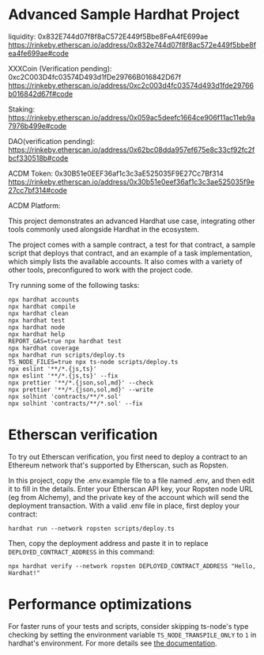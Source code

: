 # Advanced Sample Hardhat Project


liquidity: 0x832E744d07f8f8aC572E449f5Bbe8FeA4fE699ae  https://rinkeby.etherscan.io/address/0x832e744d07f8f8ac572e449f5bbe8fea4fe699ae#code

XXXCoin (Verification pending): 0xc2C003D4fc03574D493d1fDe29766B016842D67f  https://rinkeby.etherscan.io/address/0xc2c003d4fc03574d493d1fde29766b016842d67f#code

Staking: https://rinkeby.etherscan.io/address/0x059ac5deefc1664ce906f11ac11eb9a7976b499e#code

DAO(verification pending): https://rinkeby.etherscan.io/address/0x62bc08dda957ef675e8c33cf92fc2fbcf330518b#code

ACDM Token: 0x30B51e0EEF36af1c3c3aE525035F9E27Cc7Bf314 https://rinkeby.etherscan.io/address/0x30b51e0eef36af1c3c3ae525035f9e27cc7bf314#code

ACDM Platform: 

This project demonstrates an advanced Hardhat use case, integrating other tools commonly used alongside Hardhat in the ecosystem.

The project comes with a sample contract, a test for that contract, a sample script that deploys that contract, and an example of a task implementation, which simply lists the available accounts. It also comes with a variety of other tools, preconfigured to work with the project code.

Try running some of the following tasks:

```shell
npx hardhat accounts
npx hardhat compile
npx hardhat clean
npx hardhat test
npx hardhat node
npx hardhat help
REPORT_GAS=true npx hardhat test
npx hardhat coverage
npx hardhat run scripts/deploy.ts
TS_NODE_FILES=true npx ts-node scripts/deploy.ts
npx eslint '**/*.{js,ts}'
npx eslint '**/*.{js,ts}' --fix
npx prettier '**/*.{json,sol,md}' --check
npx prettier '**/*.{json,sol,md}' --write
npx solhint 'contracts/**/*.sol'
npx solhint 'contracts/**/*.sol' --fix
```

# Etherscan verification

To try out Etherscan verification, you first need to deploy a contract to an Ethereum network that's supported by Etherscan, such as Ropsten.

In this project, copy the .env.example file to a file named .env, and then edit it to fill in the details. Enter your Etherscan API key, your Ropsten node URL (eg from Alchemy), and the private key of the account which will send the deployment transaction. With a valid .env file in place, first deploy your contract:

```shell
hardhat run --network ropsten scripts/deploy.ts
```

Then, copy the deployment address and paste it in to replace `DEPLOYED_CONTRACT_ADDRESS` in this command:

```shell
npx hardhat verify --network ropsten DEPLOYED_CONTRACT_ADDRESS "Hello, Hardhat!"
```

# Performance optimizations

For faster runs of your tests and scripts, consider skipping ts-node's type checking by setting the environment variable `TS_NODE_TRANSPILE_ONLY` to `1` in hardhat's environment. For more details see [the documentation](https://hardhat.org/guides/typescript.html#performance-optimizations).
